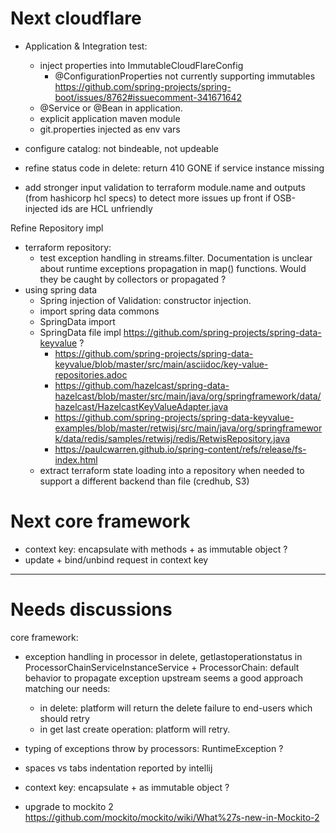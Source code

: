 
# Next cloudflare


- Application & Integration test:
   - inject properties into ImmutableCloudFlareConfig 
      - @ConfigurationProperties not currently supporting immutables https://github.com/spring-projects/spring-boot/issues/8762#issuecomment-341671642
   - @Service or @Bean in application.
   - explicit application maven module
   - git.properties injected as env vars


- configure catalog: not bindeable, not updeable

- refine status code in delete: return 410 GONE if service instance missing

- add stronger input validation to terraform module.name and outputs (from hashicorp hcl specs) to detect more issues up front if OSB-injected ids are HCL unfriendly   


Refine Repository impl
- terraform repository: 
   - test exception handling in streams.filter. Documentation is unclear about runtime exceptions 
   propagation in map() functions. Would they be caught by collectors or propagated ? 
- using spring data
    - Spring injection of Validation: constructor injection.
    - import spring data commons
    - SpringData import
    - SpringData file impl https://github.com/spring-projects/spring-data-keyvalue ?
        - https://github.com/spring-projects/spring-data-keyvalue/blob/master/src/main/asciidoc/key-value-repositories.adoc
        - https://github.com/hazelcast/spring-data-hazelcast/blob/master/src/main/java/org/springframework/data/hazelcast/HazelcastKeyValueAdapter.java
        - https://github.com/spring-projects/spring-data-keyvalue-examples/blob/master/retwisj/src/main/java/org/springframework/data/redis/samples/retwisj/redis/RetwisRepository.java
        - https://paulcwarren.github.io/spring-content/refs/release/fs-index.html
    - extract terraform state loading into a repository when needed to support a different backend than file (credhub, S3)
 

# Next core framework


- context key: encapsulate with methods + as immutable object ?
- update + bind/unbind request in context key
 
 
---------------
# Needs discussions


core framework:
- exception handling in processor in delete, getlastoperationstatus in ProcessorChainServiceInstanceService + ProcessorChain:
   default behavior to propagate exception upstream seems a good approach matching our needs: 
   - in delete: platform will return the delete failure to end-users which should retry
   - in get last create operation: platform will retry.
   


- typing of exceptions throw by processors: RuntimeException ?
- spaces vs tabs indentation reported by intellij
- context key: encapsulate + as immutable object ?
- upgrade to mockito 2 https://github.com/mockito/mockito/wiki/What%27s-new-in-Mockito-2 


